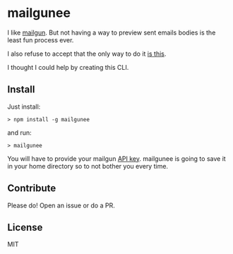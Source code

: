 # mailgunee

I like [mailgun](https://mailgun.com). But not having a way
to preview sent emails bodies is the least fun process ever.

I also refuse to accept that the only way to do it [is this](http://blog.mailgun.com/how-to-view-your-messages/).

I thought I could help by creating this CLI.

## Install

Just install:

`> npm install -g mailgunee`

and run:

`> mailgunee`

You will have to provide your mailgun [API key](https://help.mailgun.com/hc/en-us/articles/203380100-Where-can-I-find-my-API-key-and-SMTP-credentials-). mailgunee is going to save it in your home directory
so to not bother you every time.

## Contribute
Please do! Open an issue or do a PR.

## License
MIT
